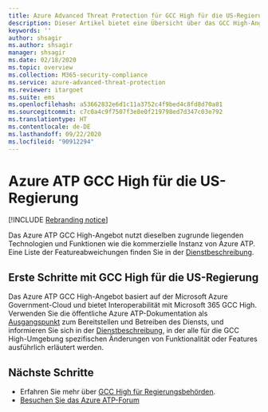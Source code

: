 ```yaml
---
title: Azure Advanced Threat Protection für GCC High für die US-Regierung
description: Dieser Artikel bietet eine Übersicht über das GCC High-Angebot von Azure ATP für die US-Regierung.
keywords: ''
author: shsagir
ms.author: shsagir
manager: shsagir
ms.date: 02/18/2020
ms.topic: overview
ms.collection: M365-security-compliance
ms.service: azure-advanced-threat-protection
ms.reviewer: itargoet
ms.suite: ems
ms.openlocfilehash: a53662832e6d1c11a3752c4f9bed4c8fd8d70a81
ms.sourcegitcommit: c7c0a4c9f7507f3e8e0f219798ed7d347c03e792
ms.translationtype: HT
ms.contentlocale: de-DE
ms.lasthandoff: 09/22/2020
ms.locfileid: "90912294"
---
```

# <a name="azure-atp-for-us-government-gcc-high"></a>Azure ATP GCC High für die US-Regierung

[!INCLUDE [Rebranding notice](includes/rebranding.md)]

Das Azure ATP GCC High-Angebot nutzt dieselben zugrunde liegenden Technologien und Funktionen wie die kommerzielle Instanz von Azure ATP. Eine Liste der Featureabweichungen finden Sie in der [Dienstbeschreibung](/enterprise-mobility-security/solutions/ems-azure-atp-govt-service-description).

## <a name="get-started-with-us-government-gcc-high"></a>Erste Schritte mit GCC High für die US-Regierung

Das Azure ATP GCC High-Angebot basiert auf der Microsoft Azure Government-Cloud und bietet Interoperabilität mit Microsoft 365 GCC High. Verwenden Sie die öffentliche Azure ATP-Dokumentation als [Ausgangspunkt](install-step1.md) zum Bereitstellen und Betreiben des Diensts, und informieren Sie sich in der [Dienstbeschreibung](/enterprise-mobility-security/solutions/ems-azure-atp-govt-service-description), in der alle für die GCC High-Umgebung spezifischen Änderungen von Funktionalität oder Features ausführlich erläutert werden.  

## <a name="next-steps"></a>Nächste Schritte

- Erfahren Sie mehr über [GCC High für Regierungsbehörden](/enterprise-mobility-security/solutions/ems-azure-atp-govt-service-description).
- [Besuchen Sie das Azure ATP-Forum](https://aka.ms/azureatpcommunity)
